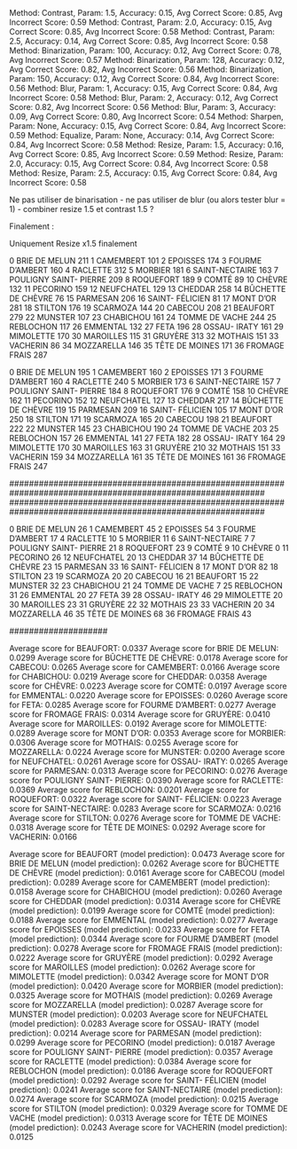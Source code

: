 Method: Contrast, Param: 1.5, Accuracy: 0.15, Avg Correct Score: 0.85, Avg Incorrect Score: 0.59
Method: Contrast, Param: 2.0, Accuracy: 0.15, Avg Correct Score: 0.85, Avg Incorrect Score: 0.58
Method: Contrast, Param: 2.5, Accuracy: 0.14, Avg Correct Score: 0.85, Avg Incorrect Score: 0.58
Method: Binarization, Param: 100, Accuracy: 0.12, Avg Correct Score: 0.78, Avg Incorrect Score: 0.57
Method: Binarization, Param: 128, Accuracy: 0.12, Avg Correct Score: 0.82, Avg Incorrect Score: 0.56
Method: Binarization, Param: 150, Accuracy: 0.12, Avg Correct Score: 0.84, Avg Incorrect Score: 0.56
Method: Blur, Param: 1, Accuracy: 0.15, Avg Correct Score: 0.84, Avg Incorrect Score: 0.58
Method: Blur, Param: 2, Accuracy: 0.12, Avg Correct Score: 0.82, Avg Incorrect Score: 0.56
Method: Blur, Param: 3, Accuracy: 0.09, Avg Correct Score: 0.80, Avg Incorrect Score: 0.54
Method: Sharpen, Param: None, Accuracy: 0.15, Avg Correct Score: 0.84, Avg Incorrect Score: 0.59
Method: Equalize, Param: None, Accuracy: 0.14, Avg Correct Score: 0.84, Avg Incorrect Score: 0.58
Method: Resize, Param: 1.5, Accuracy: 0.16, Avg Correct Score: 0.85, Avg Incorrect Score: 0.59
Method: Resize, Param: 2.0, Accuracy: 0.15, Avg Correct Score: 0.84, Avg Incorrect Score: 0.58
Method: Resize, Param: 2.5, Accuracy: 0.15, Avg Correct Score: 0.84, Avg Incorrect Score: 0.58

Ne pas utiliser de binarisation - ne pas utiliser de blur (ou alors tester blur = 1) - combiner resize 1.5 et contrast 1.5 ?

Finalement : 

Uniquement Resize x1.5 finalement


0            BRIE DE MELUN    211
1                CAMEMBERT    101
2                 EPOISSES    174
3          FOURME D’AMBERT    160
4                 RACLETTE    312
5                  MORBIER    181
6           SAINT-NECTAIRE    163
7   POULIGNY SAINT- PIERRE    209
8                ROQUEFORT    189
9                    COMTÉ     89
10                  CHÈVRE    132
11                PECORINO    159
12              NEUFCHATEL    129
13                 CHEDDAR    258
14      BÛCHETTE DE CHÈVRE     76
15                PARMESAN    206
16         SAINT- FÉLICIEN     81
17               MONT D’OR    281
18                 STILTON    176
19                SCARMOZA    144
20                 CABECOU    208
21                BEAUFORT    279
22                 MUNSTER    107
23               CHABICHOU    161
24          TOMME DE VACHE    244
25               REBLOCHON    117
26                EMMENTAL    132
27                    FETA    196
28            OSSAU- IRATY    161
29               MIMOLETTE    170
30               MAROILLES    115
31                 GRUYÈRE    313
32                 MOTHAIS    151
33                VACHERIN     86
34              MOZZARELLA    146
35          TÊTE DE MOINES    171
36           FROMAGE FRAIS    287

0            BRIE DE MELUN    195
1                CAMEMBERT    160
2                 EPOISSES    171
3          FOURME D’AMBERT    160
4                 RACLETTE    240
5                  MORBIER    173
6           SAINT-NECTAIRE    157
7   POULIGNY SAINT- PIERRE    184
8                ROQUEFORT    176
9                    COMTÉ    158
10                  CHÈVRE    162
11                PECORINO    152
12              NEUFCHATEL    127
13                 CHEDDAR    217
14      BÛCHETTE DE CHÈVRE    119
15                PARMESAN    209
16         SAINT- FÉLICIEN    105
17               MONT D’OR    250
18                 STILTON    171
19                SCARMOZA    165
20                 CABECOU    198
21                BEAUFORT    222
22                 MUNSTER    145
23               CHABICHOU    190
24          TOMME DE VACHE    203
25               REBLOCHON    157
26                EMMENTAL    141
27                    FETA    182
28            OSSAU- IRATY    164
29               MIMOLETTE    170
30               MAROILLES    163
31                 GRUYÈRE    210
32                 MOTHAIS    151
33                VACHERIN    159
34              MOZZARELLA    161
35          TÊTE DE MOINES    161
36           FROMAGE FRAIS    247

############################################################################################################
############################################################################################################

0            BRIE DE MELUN     26
1                CAMEMBERT     45
2                 EPOISSES     54
3          FOURME D’AMBERT     17
4                 RACLETTE     10
5                  MORBIER     11
6           SAINT-NECTAIRE      7
7   POULIGNY SAINT- PIERRE     21
8                ROQUEFORT     23
9                    COMTÉ      9
10                  CHÈVRE      0
11                PECORINO     26
12              NEUFCHATEL     20
13                 CHEDDAR     37
14      BÛCHETTE DE CHÈVRE     23
15                PARMESAN     33
16         SAINT- FÉLICIEN      8
17               MONT D’OR     82
18                 STILTON     23
19                SCARMOZA     20
20                 CABECOU     16
21                BEAUFORT     15
22                 MUNSTER     32
23               CHABICHOU     21
24          TOMME DE VACHE      7
25               REBLOCHON     31
26                EMMENTAL     20
27                    FETA     39
28            OSSAU- IRATY     46
29               MIMOLETTE     20
30               MAROILLES     23
31                 GRUYÈRE     22
32                 MOTHAIS     23
33                VACHERIN     20
34              MOZZARELLA     46
35          TÊTE DE MOINES     68
36           FROMAGE FRAIS     43


####################   

Average score for BEAUFORT: 0.0337
Average score for BRIE DE MELUN: 0.0299
Average score for BÛCHETTE DE CHÈVRE: 0.0178
Average score for CABECOU: 0.0265
Average score for CAMEMBERT: 0.0166
Average score for CHABICHOU: 0.0219
Average score for CHEDDAR: 0.0358
Average score for CHÈVRE: 0.0223
Average score for COMTÉ: 0.0197
Average score for EMMENTAL: 0.0220
Average score for EPOISSES: 0.0260
Average score for FETA: 0.0285
Average score for FOURME D’AMBERT: 0.0277
Average score for FROMAGE FRAIS: 0.0314
Average score for GRUYÈRE: 0.0410
Average score for MAROILLES: 0.0192
Average score for MIMOLETTE: 0.0289
Average score for MONT D’OR: 0.0353
Average score for MORBIER: 0.0306
Average score for MOTHAIS: 0.0255
Average score for MOZZARELLA: 0.0224
Average score for MUNSTER: 0.0200
Average score for NEUFCHATEL: 0.0261
Average score for OSSAU- IRATY: 0.0265
Average score for PARMESAN: 0.0313
Average score for PECORINO: 0.0276
Average score for POULIGNY SAINT- PIERRE: 0.0390
Average score for RACLETTE: 0.0369
Average score for REBLOCHON: 0.0201
Average score for ROQUEFORT: 0.0322
Average score for SAINT- FÉLICIEN: 0.0223
Average score for SAINT-NECTAIRE: 0.0283
Average score for SCARMOZA: 0.0216
Average score for STILTON: 0.0276
Average score for TOMME DE VACHE: 0.0318
Average score for TÊTE DE MOINES: 0.0292
Average score for VACHERIN: 0.0166


Average score for BEAUFORT (model prediction): 0.0473
Average score for BRIE DE MELUN (model prediction): 0.0262
Average score for BÛCHETTE DE CHÈVRE (model prediction): 0.0161
Average score for CABECOU (model prediction): 0.0289
Average score for CAMEMBERT (model prediction): 0.0158
Average score for CHABICHOU (model prediction): 0.0260
Average score for CHEDDAR (model prediction): 0.0314
Average score for CHÈVRE (model prediction): 0.0199
Average score for COMTÉ (model prediction): 0.0188
Average score for EMMENTAL (model prediction): 0.0277
Average score for EPOISSES (model prediction): 0.0233
Average score for FETA (model prediction): 0.0344
Average score for FOURME D’AMBERT (model prediction): 0.0278
Average score for FROMAGE FRAIS (model prediction): 0.0222
Average score for GRUYÈRE (model prediction): 0.0292
Average score for MAROILLES (model prediction): 0.0262
Average score for MIMOLETTE (model prediction): 0.0342
Average score for MONT D’OR (model prediction): 0.0420
Average score for MORBIER (model prediction): 0.0325
Average score for MOTHAIS (model prediction): 0.0269
Average score for MOZZARELLA (model prediction): 0.0287
Average score for MUNSTER (model prediction): 0.0203
Average score for NEUFCHATEL (model prediction): 0.0283
Average score for OSSAU- IRATY (model prediction): 0.0214
Average score for PARMESAN (model prediction): 0.0299
Average score for PECORINO (model prediction): 0.0187
Average score for POULIGNY SAINT- PIERRE (model prediction): 0.0357
Average score for RACLETTE (model prediction): 0.0384
Average score for REBLOCHON (model prediction): 0.0186
Average score for ROQUEFORT (model prediction): 0.0292
Average score for SAINT- FÉLICIEN (model prediction): 0.0241
Average score for SAINT-NECTAIRE (model prediction): 0.0274
Average score for SCARMOZA (model prediction): 0.0215
Average score for STILTON (model prediction): 0.0329
Average score for TOMME DE VACHE (model prediction): 0.0313
Average score for TÊTE DE MOINES (model prediction): 0.0243
Average score for VACHERIN (model prediction): 0.0125